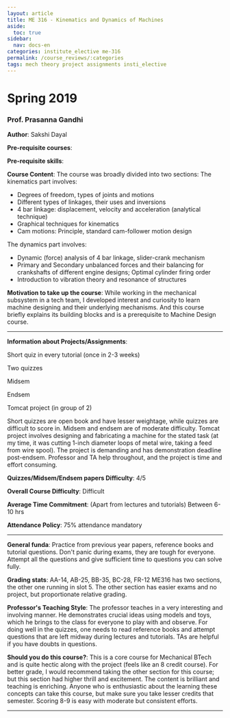 ```yaml
---
layout: article
title: ME 316 - Kinematics and Dynamics of Machines
aside:
  toc: true
sidebar:
  nav: docs-en
categories: institute_elective me-316
permalink: /course_reviews/:categories
tags: mech theory project assignments insti_elective
---
```


# Spring 2019
### Prof. Prasanna Gandhi
**Author**: Sakshi Dayal

**Pre-requisite courses**:

**Pre-requisite skills**:

**Course Content**:
The course was broadly divided into two sections:
The kinematics part involves:
- Degrees of freedom, types of joints and motions
- Different types of linkages, their uses and inversions
- 4 bar linkage: displacement, velocity and acceleration (analytical technique)
- Graphical techniques for kinematics
- Cam motions: Principle, standard cam-follower motion design

The dynamics part involves:
- Dynamic (force) analysis of 4 bar linkage, slider-crank mechanism
- Primary and Secondary unbalanced forces and their balancing for crankshafts of different engine designs; Optimal cylinder firing order
- Introduction to vibration theory and resonance of structures


**Motivation to take up the course**: While working in the mechanical subsystem in a tech team, I developed interest and curiosity to learn machine designing and their underlying mechanisms. And this course briefly explains its building blocks and is a prerequisite to Machine Design course.


---

**Information about Projects/Assignments**:

Short quiz in every tutorial (once in 2-3 weeks)

Two quizzes

Midsem

Endsem

Tomcat project (in group of 2)

Short quizzes are open book and have lesser weightage, while quizzes are difficult to score in. Midsem and endsem are of moderate difficulty.
Tomcat project involves designing and fabricating a machine for the stated task (at my time, it was cutting 1-inch diameter loops of metal wire, taking a feed from wire spool). The project is demanding and has demonstration deadline post-endsem. Professor and TA help throughout, and the project is time and effort consuming.



**Quizzes/Midsem/Endsem papers Difficulty**: 4/5

**Overall Course Difficulty**: Difficult

**Average Time Commitment**:
(Apart from lectures and tutorials)
Between 6-10 hrs

**Attendance Policy**: 75% attendance mandatory

---

**General funda**: Practice from previous year papers, reference books and tutorial questions. Don't panic during exams, they are tough for everyone. Attempt all the questions and give sufficient time to questions you can solve fully.


**Grading stats**: AA-14, AB-25, BB-35, BC-28, FR-12
ME316 has two sections, the other one running in slot 5. The other section has easier exams and no project, but proportionate relative grading.

**Professor's Teaching Style**: The professor teaches in a very interesting and involving manner. He demonstrates crucial ideas using models and toys, which he brings to the class for everyone to play with and observe. For doing well in the quizzes, one needs to read reference books and attempt questions that are left midway during lectures and tutorials. TAs are helpful if you have doubts in questions.

**Should you do this course?**: This is a core course for Mechanical BTech and is quite hectic along with the project (feels like an 8 credit course). For better grade, I would recommend taking the other section for this course; but this section had higher thrill and excitement. The content is brilliant and teaching is enriching.
Anyone who is enthusiastic about the learning these concepts can take this course, but make sure you take lesser credits that semester. Scoring 8-9 is easy with moderate but consistent efforts.

---
